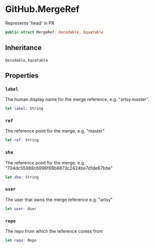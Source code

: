 # GitHub.MergeRef

Represents 'head' in PR

``` swift
public struct MergeRef: Decodable, Equatable
```

## Inheritance

`Decodable`, `Equatable`

## Properties

### `label`

The human display name for the merge reference, e.g. "artsy:master".

``` swift
let label: String
```

### `ref`

The reference point for the merge, e.g. "master"

``` swift
let ref: String
```

### `sha`

The reference point for the merge, e.g. "704dc55988c6996f69b6873c2424be7d1de67bbe"

``` swift
let sha: String
```

### `user`

The user that owns the merge reference e.g. "artsy"

``` swift
let user: User
```

### `repo`

The repo from which the reference comes from

``` swift
let repo: Repo
```
